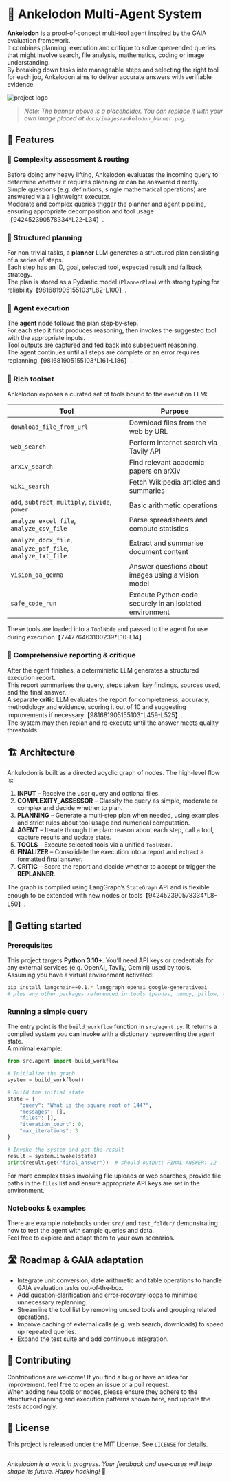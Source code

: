 <!--
  ___                     _      _               _              
 / _ \                   | |    | |             | |             
/ /_\ \__ _ _ __ __ _  __| | ___| |__   ___   __| | ___  ___    
|  _  / _` | '__/ _` |/ _` |/ _ \ '_ \ / _ \ / _` |/ _ \/ __|   
| | | | (_| | | | (_| | (_| |  __/ | | | (_) | (_| |  __/\__ \   
\_| |_/\__,_|_|  \__,_|\__,_|\___|_| |_|\___/ \__,_|\___||___/   

Welcome to **Ankelodon**, a modular multi‑agent framework for complex question answering and data analysis.  
This project leverages [LangGraph](https://python.langgraph.org/) and [LangChain](https://python.langchain.com/) to orchestrate a suite of tools that can plan, execute and validate tasks on your behalf.

-->

# 🧬 Ankelodon Multi‑Agent System

**Ankelodon** is a proof‑of‑concept multi‑tool agent inspired by the GAIA evaluation framework.  
It combines planning, execution and critique to solve open‑ended queries that might involve search, file analysis, mathematics, coding or image understanding.  
By breaking down tasks into manageable steps and selecting the right tool for each job, Ankelodon aims to deliver accurate answers with verifiable evidence.

![project logo](docs/images/ankelodon_banner.png)

> *Note: The banner above is a placeholder. You can replace it with your own image placed at `docs/images/ankelodon_banner.png`.*

## 🌟 Features

### 🧠 Complexity assessment & routing

Before doing any heavy lifting, Ankelodon evaluates the incoming query to determine whether it requires planning or can be answered directly.  
Simple questions (e.g. definitions, single mathematical operations) are answered via a lightweight executor.  
Moderate and complex queries trigger the planner and agent pipeline, ensuring appropriate decomposition and tool usage【942452390578334†L22-L34】.

### 🧭 Structured planning

For non‑trivial tasks, a **planner** LLM generates a structured plan consisting of a series of steps.  
Each step has an ID, goal, selected tool, expected result and fallback strategy.  
The plan is stored as a Pydantic model (`PlannerPlan`) with strong typing for reliability【981681905155103†L82-L100】.

### 🤖 Agent execution

The **agent** node follows the plan step‑by‑step.  
For each step it first produces reasoning, then invokes the suggested tool with the appropriate inputs.  
Tool outputs are captured and fed back into subsequent reasoning.  
The agent continues until all steps are complete or an error requires replanning【981681905155103†L161-L186】.

### 🧰 Rich toolset

Ankelodon exposes a curated set of tools bound to the execution LLM:

| Tool | Purpose |
|---|---|
| `download_file_from_url` | Download files from the web by URL |
| `web_search` | Perform internet search via Tavily API |
| `arxiv_search` | Find relevant academic papers on arXiv |
| `wiki_search` | Fetch Wikipedia articles and summaries |
| `add`, `subtract`, `multiply`, `divide`, `power` | Basic arithmetic operations |
| `analyze_excel_file`, `analyze_csv_file` | Parse spreadsheets and compute statistics |
| `analyze_docx_file`, `analyze_pdf_file`, `analyze_txt_file` | Extract and summarise document content |
| `vision_qa_gemma` | Answer questions about images using a vision model |
| `safe_code_run` | Execute Python code securely in an isolated environment |

These tools are loaded into a `ToolNode` and passed to the agent for use during execution【774776463100239†L10-L14】.

### 📝 Comprehensive reporting & critique

After the agent finishes, a deterministic LLM generates a structured execution report.  
This report summarises the query, steps taken, key findings, sources used, and the final answer.  
A separate **critic** LLM evaluates the report for completeness, accuracy, methodology and evidence, scoring it out of 10 and suggesting improvements if necessary【981681905155103†L459-L525】.  
The system may then replan and re‑execute until the answer meets quality thresholds.

## 🏗 Architecture

Ankelodon is built as a directed acyclic graph of nodes. The high‑level flow is:

1. **INPUT** – Receive the user query and optional files.  
2. **COMPLEXITY_ASSESSOR** – Classify the query as simple, moderate or complex and decide whether to plan.  
3. **PLANNING** – Generate a multi‑step plan when needed, using examples and strict rules about tool usage and numerical computation.  
4. **AGENT** – Iterate through the plan: reason about each step, call a tool, capture results and update state.  
5. **TOOLS** – Execute selected tools via a unified `ToolNode`.  
6. **FINALIZER** – Consolidate the execution into a report and extract a formatted final answer.  
7. **CRITIC** – Score the report and decide whether to accept or trigger the **REPLANNER**.  

The graph is compiled using LangGraph’s `StateGraph` API and is flexible enough to be extended with new nodes or tools【942452390578334†L8-L50】.

## 🚀 Getting started

### Prerequisites

This project targets **Python 3.10+**. You’ll need API keys or credentials for any external services (e.g. OpenAI, Tavily, Gemini) used by tools.  
Assuming you have a virtual environment activated:

```bash
pip install langchain==0.1.* langgraph openai google-generativeai
# plus any other packages referenced in tools (pandas, numpy, pillow, tldextract, etc.)
```

### Running a simple query

The entry point is the `build_workflow` function in `src/agent.py`. It returns a compiled system you can invoke with a dictionary representing the agent state.  
A minimal example:

```python
from src.agent import build_workflow

# Initialize the graph
system = build_workflow()

# Build the initial state
state = {
    "query": "What is the square root of 144?",
    "messages": [],
    "files": [],
    "iteration_count": 0,
    "max_iterations": 3
}

# Invoke the system and get the result
result = system.invoke(state)
print(result.get("final_answer"))  # should output: FINAL ANSWER: 12
```

For more complex tasks involving file uploads or web searches, provide file paths in the `files` list and ensure appropriate API keys are set in the environment.

### Notebooks & examples

There are example notebooks under `src/` and `test_folder/` demonstrating how to test the agent with sample queries and data.  
Feel free to explore and adapt them to your own scenarios.

## 🛣 Roadmap & GAIA adaptation

- Integrate unit conversion, date arithmetic and table operations to handle GAIA evaluation tasks out‑of‑the‑box.  
- Add question‑clarification and error‑recovery loops to minimise unnecessary replanning.  
- Streamline the tool list by removing unused tools and grouping related operations.  
- Improve caching of external calls (e.g. web search, downloads) to speed up repeated queries.  
- Expand the test suite and add continuous integration.

## 🤝 Contributing

Contributions are welcome! If you find a bug or have an idea for improvement, feel free to open an issue or a pull request.  
When adding new tools or nodes, please ensure they adhere to the structured planning and execution patterns shown here, and update the tests accordingly.

## 📄 License

This project is released under the MIT License. See `LICENSE` for details.

---

*Ankelodon is a work in progress. Your feedback and use‑cases will help shape its future. Happy hacking!* 🦾
